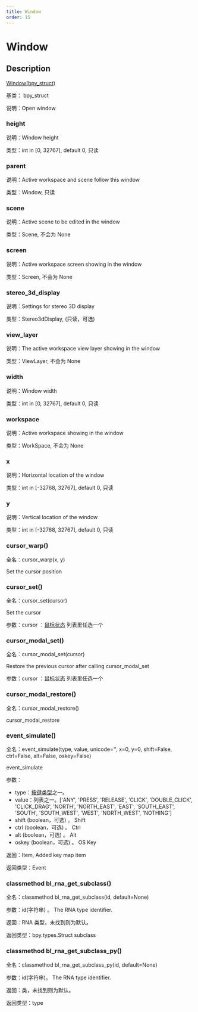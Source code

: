 ```yaml
---
title: Window
order: 15
---
```


# Window

## Description

[Window(bpy_struct)](https://docs.blender.org/api/master/bpy.types.Window.html)

基类： bpy_struct

说明：Open window

### height

说明：Window height

类型：int in [0, 32767], default 0, 只读

### parent

说明：Active workspace and scene follow this window

类型：Window, 只读

### scene

说明：Active scene to be edited in the window

类型：Scene, 不会为 None

### screen

说明：Active workspace screen showing in the window

类型：Screen, 不会为 None

### stereo_3d_display

说明：Settings for stereo 3D display

类型：Stereo3dDisplay, (只读，可选)

### view_layer

说明：The active workspace view layer showing in the window

类型：ViewLayer, 不会为 None

### width

说明：Window width

类型：int in [0, 32767], default 0, 只读

### workspace

说明：Active workspace showing in the window

类型：WorkSpace, 不会为 None

### x

说明：Horizontal location of the window

类型：int in [-32768, 32767], default 0, 只读

### y

说明：Vertical location of the window

类型：int in [-32768, 32767], default 0, 只读

### cursor_warp()

全名：cursor_warp(x, y)

Set the cursor position

### cursor_set()

全名：cursor_set(cursor)

Set the cursor

参数：cursor ：[鼠标状态](https://www.yuelili.com/?p=19525) 列表里任选一个

### cursor_modal_set()

全名：cursor_modal_set(cursor)

Restore the previous cursor after calling cursor_modal_set

参数：cursor ：[鼠标状态](https://www.yuelili.com/?p=19525) 列表里任选一个

### cursor_modal_restore()

全名：cursor_modal_restore()

cursor_modal_restore

### event_simulate()

全名：event_simulate(type, value, unicode='', x=0, y=0, shift=False, ctrl=False,
alt=False, oskey=False)

event_simulate

参数：

- type：[按键类型](https://www.yuelili.com/?p=19528)之一。
- value：列表之一。['ANY', 'PRESS', 'RELEASE', 'CLICK', 'DOUBLE_CLICK', 'CLICK_DRAG', 'NORTH', 'NORTH_EAST', 'EAST', 'SOUTH_EAST', 'SOUTH', 'SOUTH_WEST', 'WEST', 'NORTH_WEST', 'NOTHING']
- shift (boolean，可选) 。 Shift
- ctrl (boolean，可选) 。 Ctrl
- alt (boolean，可选) 。 Alt
- oskey (boolean，可选) 。 OS Key

返回：Item, Added key map item

返回类型：Event

### classmethod bl_rna_get_subclass()

全名：classmethod bl_rna_get_subclass(id, default=None)

参数：id(字符串) 。 The RNA type identifier.

返回：RNA 类型，未找到则为默认。

返回类型：bpy.types.Struct subclass

### classmethod bl_rna_get_subclass_py()

全名：classmethod bl_rna_get_subclass_py(id, default=None)

参数：id(字符串)。 The RNA type identifier.

返回：类，未找到则为默认。

返回类型：type
